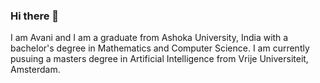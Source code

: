 ### Hi there 👋
I am Avani and I am a graduate from Ashoka University, India with a bachelor's degree in Mathematics and Computer Science. I am currently pusuing a masters degree in Artificial Intelligence from Vrije Universiteit, Amsterdam. 
